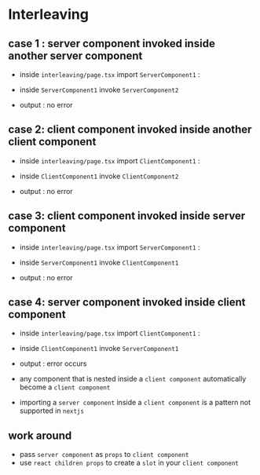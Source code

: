 # Interleaving

## case 1 :  server component invoked inside another server component

- inside `interleaving/page.tsx`
import `ServerComponent1` :

- inside `ServerComponent1` invoke `ServerComponent2`

- output : no error

## case 2:  client component invoked inside another client component

- inside `interleaving/page.tsx`
import `ClientComponent1` :

- inside `ClientComponent1` invoke `ClientComponent2`

- output : no error

## case 3:  client component invoked inside server component

- inside `interleaving/page.tsx`
import `ServerComponent1` :

- inside `ServerComponent1` invoke `ClientComponent1`

- output : no error

## case 4:  server component invoked inside client component

- inside `interleaving/page.tsx`
import `ClientComponent1` :

- inside `ClientComponent1` invoke `ServerComponent1`

- output : error occurs
- any component that is nested inside a `client component`
  automatically become a `client component`
- importing a `server component` inside a `client component`
  is a pattern not supported in `nextjs`

## work around

- pass `server component` as `props` to `client component`
- use `react children props` to create a `slot` in your `client component`
